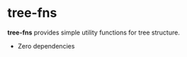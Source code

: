 # tree-fns

**tree-fns** provides simple utility functions for tree structure.

- Zero dependencies
